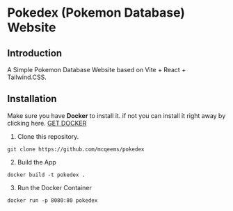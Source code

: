 # Pokedex (Pokemon Database) Website

## Introduction

A Simple Pokemon Database Website based on Vite + React + Tailwind.CSS.

## Installation

Make sure you have **Docker** to install it. if not you can install it right away by clicking here. [GET DOCKER](https://www.docker.com/)

1. Clone this repository.

```git
git clone https://github.com/mcqeems/pokedex
```

2. Build the App

```docker
docker build -t pokedex .
```

3. Run the Docker Container

```docker
docker run -p 8080:80 pokedex
```
